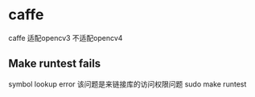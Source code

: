 # caffe 

caffe 适配opencv3 不适配opencv4



## Make runtest fails
symbol lookup error 
该问题是来链接库的访问权限问题 
sudo make runtest